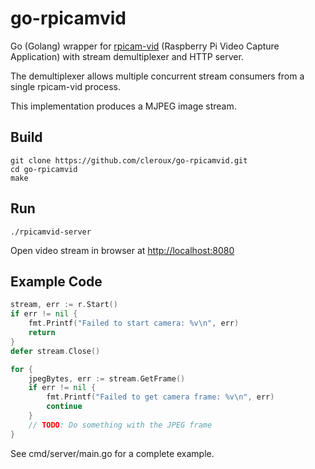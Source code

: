 # go-rpicamvid
Go (Golang) wrapper for [rpicam-vid](https://www.raspberrypi.com/documentation/computers/camera_software.html#rpicam-vid) (Raspberry Pi Video Capture Application) with stream demultiplexer and HTTP server.

The demultiplexer allows multiple concurrent stream consumers from a single rpicam-vid process.

This implementation produces a MJPEG image stream.

## Build

```shell
git clone https://github.com/cleroux/go-rpicamvid.git
cd go-rpicamvid
make
```

## Run

```shell
./rpicamvid-server
```

Open video stream in browser at [http://localhost:8080](http://localhost:8080)

## Example Code

```go
stream, err := r.Start()
if err != nil {
	fmt.Printf("Failed to start camera: %v\n", err)
	return
}
defer stream.Close()

for {
	jpegBytes, err := stream.GetFrame()
	if err != nil {
		fmt.Printf("Failed to get camera frame: %v\n", err)
		continue
	}
	// TODO: Do something with the JPEG frame
}
```

See cmd/server/main.go for a complete example.